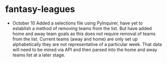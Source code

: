 # fantasy-leagues

- October 10
Added a selections file using PyInquirer, have yet to establish a method of removing teams from the list. But have added home and away team goals as this does not require removal of teams from the list. Current teams (away and home) are only set up alphabetically they are not representative of a particular week. That data will need to be mined via API and then parsed into the home and away teams list at a later stage.

